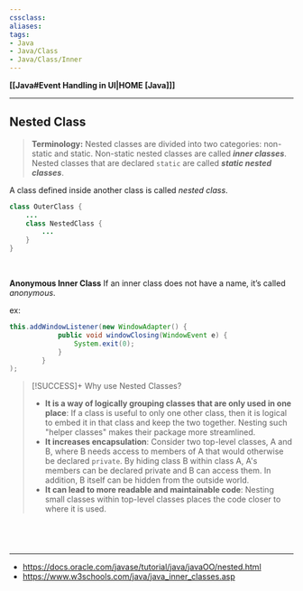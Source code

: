 ```yaml
---
cssclass:
aliases:
tags:
- Java
- Java/Class
- Java/Class/Inner
---
```

**[[Java#Event Handling in UI|HOME [Java]]]**

---
## Nested Class
> **Terminology:** Nested classes are divided into two categories: non-static and static. Non-static nested classes are called _**inner classes**_. Nested classes that are declared `static` are called _**static nested classes**_.

A class defined inside another class is called *nested class*.
```java
class OuterClass {
	...
	class NestedClass {
		...
	}
}
```

<br>

**Anonymous Inner Class**
If an inner class does not have a name, it’s called *anonymous*.

ex:
```java
this.addWindowListener(new WindowAdapter() {
			public void windowClosing(WindowEvent e) {
				System.exit(0);
			}
		}
);
```

>[!SUCCESS]+ Why use Nested Classes?
> - **It is a way of logically grouping classes that are only used in one place**: If a class is useful to only one other class, then it is logical to embed it in that class and keep the two together. Nesting such "helper classes" makes their package more streamlined.
> - **It increases encapsulation**: Consider two top-level classes, A and B, where B needs access to members of A that would otherwise be declared `private`. By hiding class B within class A, A's members can be declared private and B can access them. In addition, B itself can be hidden from the outside world.
> - **It can lead to more readable and maintainable code**: Nesting small classes within top-level classes places the code closer to where it is used.

<br>

# 
---
- https://docs.oracle.com/javase/tutorial/java/javaOO/nested.html
- https://www.w3schools.com/java/java_inner_classes.asp